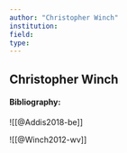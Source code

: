 ```yaml
---
author: "Christopher Winch"
institution:
field:
type:
---
```


## Christopher Winch
#### Bibliography:

![[@Addis2018-be]]

![[@Winch2012-wv]]